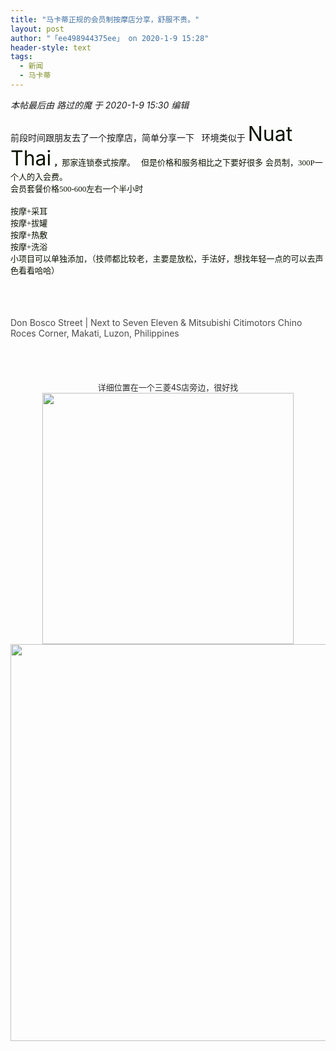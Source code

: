 ```yaml
---
title: "马卡蒂正规的会员制按摩店分享，舒服不贵。"
layout: post
author: "「ee498944375ee」 on 2020-1-9 15:28"
header-style: text
tags:
  - 新闻
  - 马卡蒂
---
```


<head></head>
<body>
 <i class="pstatus"> 本帖最后由 路过的魔 于 2020-1-9 15:30 编辑 </i>
 <br> 
 <br> 前段时间跟朋友去了一个按摩店，简单分享一下&nbsp; &nbsp;环境类似于
 <font color="#0a12"><font face="Arial, Tahoma, &amp;quot;"><font style="font-size:32px">Nuat Thai</font></font></font>
 <font color="#0a12"><font face="Tahoma"><font size="2"><strong>，</strong>那家连锁泰式按摩。&nbsp; &nbsp;但是价格和服务相比之下要好很多</font></font></font>
 <font color="#0a12"><font face="Tahoma"><font size="2">会员制，300P一个人的入会费。</font></font></font>
 <br> 
 <font color="#0a12"><font face="Tahoma"><font size="2">会员套餐价格500-600左右一个半小时&nbsp; &nbsp;</font></font></font>
 <br> 
 <br> 
 <font color="#0a12"><font face="Tahoma"><font size="2">按摩+采耳</font></font></font>
 <br> 
 <font color="#0a12"><font face="Tahoma"><font size="2">按摩+拔罐</font></font></font>
 <br> 
 <font color="#0a12"><font face="Tahoma"><font size="2">按摩+热敷</font></font></font>
 <br> 
 <font color="#0a12"><font face="Tahoma"><font size="2">按摩+洗浴</font></font></font>
 <br> 
 <font color="#0a12"><font face="Tahoma"><font size="2">小项目可以单独添加，（技师都比较老，主要是放松，手法好，想找年轻一点的可以去声色看看哈哈）</font></font></font>
 <br> 
 <font color="#0a12"><font face="Tahoma"><font size="2"><br> </font></font></font>
 <br> 
 <font color="#0a12"><font face="Tahoma"><font size="2"><br> </font></font></font>
 <br> 
 <font style="color:rgb(44, 44, 44)"><font face="Arial, Tahoma, &amp;quot;"><font style="color:rgb(74, 74, 74)">Don Bosco Street | Next to Seven Eleven &amp; Mitsubishi Citimotors Chino Roces Corner, Makati, Luzon, Philippines</font><br> <font style="color:rgb(74, 74, 74)"><br> </font><br> <br> </font></font>
 <br> 
 <div align="right"> 
  <font style="color:rgb(44, 44, 44)"><font face="Arial, Tahoma, &amp;quot;"> 
    <div align="center"> 
     <font size="2">详细位置在一个三菱4S店旁边，很好找</font> 
     <ignore_js_op> 
      <img aid="1326004" src="https://bbs.boniu123.cc/data/attachment/forum/202001/09/151048mpyp1am1pz4caiyz.png" zoomfile="data/attachment/forum/202001/09/151048mpyp1am1pz4caiyz.png" file="data/attachment/forum/202001/09/151048mpyp1am1pz4caiyz.png" width="402" inpost="1"> 
      <div class="tip tip_4 aimg_tip" id="aimg_1326004_menu" style="position: absolute; display: none" disautofocus="true"> 
       <div class="xs0"> 
        <p><strong>QQ截图20200109144417.png</strong> <em class="xg1">(400.58 KB, 下载次数: 0)</em></p> 
        <p> <a href="forum.php?mod=attachment&amp;aid=MTMyNjAwNHw3YzYyYTk3NXwxNTc4NTU5NDA1fDB8NTQ4ODg3&amp;nothumb=yes" target="_blank">下载附件</a> &nbsp;<a href="javascript:;" onclick="showWindow(this.id, this.getAttribute('url'), 'get', 0);" id="savephoto_1326004" url="home.php?mod=spacecp&amp;ac=album&amp;op=saveforumphoto&amp;aid=1326004&amp;handlekey=savephoto_1326004">保存到相册</a> </p> 
        <p class="xg1 y"><span title="2020-1-9 15:10">1&nbsp;小时前</span> 上传</p> 
       </div> 
       <div class="tip_horn"></div> 
      </div> 
     </ignore_js_op> 
     <ignore_js_op> 
      <img aid="1326003" src="https://bbs.boniu123.cc/data/attachment/forum/202001/09/151046bt4wgdh5h8cjepez.png" zoomfile="data/attachment/forum/202001/09/151046bt4wgdh5h8cjepez.png" file="data/attachment/forum/202001/09/151046bt4wgdh5h8cjepez.png" width="635" inpost="1"> 
      <div class="tip tip_4 aimg_tip" id="aimg_1326003_menu" style="position: absolute; display: none" disautofocus="true"> 
       <div class="xs0"> 
        <p><strong>QQ截图20200109144450.png</strong> <em class="xg1">(579.22 KB, 下载次数: 0)</em></p> 
        <p> <a href="forum.php?mod=attachment&amp;aid=MTMyNjAwM3w1ZmRkOTI4M3wxNTc4NTU5NDA1fDB8NTQ4ODg3&amp;nothumb=yes" target="_blank">下载附件</a> &nbsp;<a href="javascript:;" onclick="showWindow(this.id, this.getAttribute('url'), 'get', 0);" id="savephoto_1326003" url="home.php?mod=spacecp&amp;ac=album&amp;op=saveforumphoto&amp;aid=1326003&amp;handlekey=savephoto_1326003">保存到相册</a> </p> 
        <p class="xg1 y"><span title="2020-1-9 15:10">1&nbsp;小时前</span> 上传</p> 
       </div> 
       <div class="tip_horn"></div> 
      </div> 
     </ignore_js_op> 
    </div></font></font> 
  <font style="color:rgb(44, 44, 44)"><font face="Arial, Tahoma, &amp;quot;"><br> <br> <br> <br> </font></font> 
 </div>
 <br> 
 <br>
</body>


